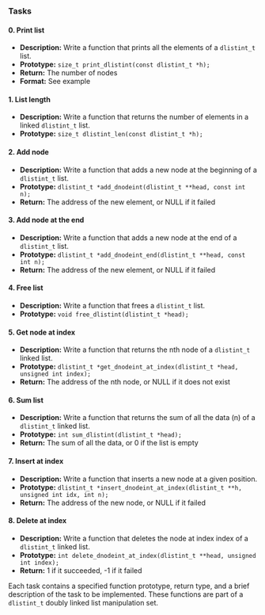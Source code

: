 ### Tasks

#### 0. Print list
- **Description:** Write a function that prints all the elements of a `dlistint_t` list.
- **Prototype:** `size_t print_dlistint(const dlistint_t *h);`
- **Return:** The number of nodes
- **Format:** See example

#### 1. List length
- **Description:** Write a function that returns the number of elements in a linked `dlistint_t` list.
- **Prototype:** `size_t dlistint_len(const dlistint_t *h);`

#### 2. Add node
- **Description:** Write a function that adds a new node at the beginning of a `dlistint_t` list.
- **Prototype:** `dlistint_t *add_dnodeint(dlistint_t **head, const int n);`
- **Return:** The address of the new element, or NULL if it failed

#### 3. Add node at the end
- **Description:** Write a function that adds a new node at the end of a `dlistint_t` list.
- **Prototype:** `dlistint_t *add_dnodeint_end(dlistint_t **head, const int n);`
- **Return:** The address of the new element, or NULL if it failed

#### 4. Free list
- **Description:** Write a function that frees a `dlistint_t` list.
- **Prototype:** `void free_dlistint(dlistint_t *head);`

#### 5. Get node at index
- **Description:** Write a function that returns the nth node of a `dlistint_t` linked list.
- **Prototype:** `dlistint_t *get_dnodeint_at_index(dlistint_t *head, unsigned int index);`
- **Return:** The address of the nth node, or NULL if it does not exist

#### 6. Sum list
- **Description:** Write a function that returns the sum of all the data (n) of a `dlistint_t` linked list.
- **Prototype:** `int sum_dlistint(dlistint_t *head);`
- **Return:** The sum of all the data, or 0 if the list is empty

#### 7. Insert at index
- **Description:** Write a function that inserts a new node at a given position.
- **Prototype:** `dlistint_t *insert_dnodeint_at_index(dlistint_t **h, unsigned int idx, int n);`
- **Return:** The address of the new node, or NULL if it failed

#### 8. Delete at index
- **Description:** Write a function that deletes the node at index index of a `dlistint_t` linked list.
- **Prototype:** `int delete_dnodeint_at_index(dlistint_t **head, unsigned int index);`
- **Return:** 1 if it succeeded, -1 if it failed

Each task contains a specified function prototype, return type, and a brief description of the task to be implemented. These functions are part of a `dlistint_t` doubly linked list manipulation set.


